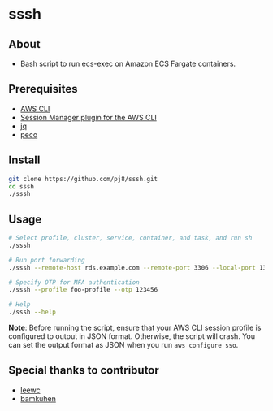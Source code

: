 # sssh
## About
- Bash script to run ecs-exec on Amazon ECS Fargate containers.

## Prerequisites
- [AWS CLI](https://docs.aws.amazon.com/cli/latest/userguide/getting-started-install.html)
- [Session Manager plugin for the AWS CLI](https://docs.aws.amazon.com/systems-manager/latest/userguide/session-manager-working-with-install-plugin.html)
- [jq](https://stedolan.github.io/jq/download/)
- [peco](https://github.com/peco/peco#installation)

## Install
```bash
git clone https://github.com/pj8/sssh.git
cd sssh
./sssh
```

## Usage
```bash
# Select profile, cluster, service, container, and task, and run sh
./sssh

# Run port forwarding
./sssh --remote-host rds.example.com --remote-port 3306 --local-port 13306

# Specify OTP for MFA authentication
./sssh --profile foo-profile --otp 123456

# Help
./sssh --help
```
**Note**: Before running the script, ensure that your AWS CLI session profile is configured to output in JSON format. Otherwise, the script will crash. You can set the output format as JSON when you run `aws configure sso`.

## Special thanks to contributor
- [leewc](https://github.com/leewc)
- [bamkuhen](https://github.com/bamkuhen)
